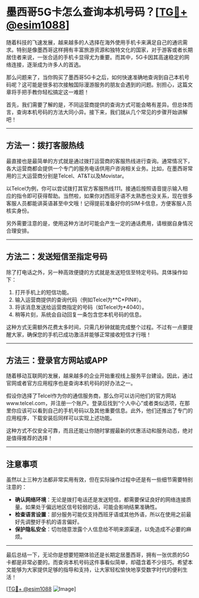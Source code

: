 # 墨西哥5G卡怎么查询本机号码？[[TG💪+ @esim1088](https://t.me/s/esim1088)]

随着科技的飞速发展，越来越多的人选择在海外使用手机卡来满足自己的通讯需求。特别是像墨西哥这样拥有丰富旅游资源和独特文化的国家，对于游客或者长期居住者来说，一张合适的手机卡显得尤为重要。而其中，5G卡因其高速稳定的网络连接，逐渐成为许多人的首选。

那么问题来了，当你购买了墨西哥5G卡之后，如何快速准确地查询到自己本机号码呢？这可能是很多初次接触国际漫游服务的朋友会遇到的问题。别担心，这篇文章将手把手教你轻松搞定这一难题！

首先，我们需要了解的是，不同运营商提供的查询方式可能会略有差异。但总体而言，查询本机号码的方法大同小异。接下来，我们就从几个常见的步骤开始讲解吧！

---

## 方法一：拨打客服热线

最直接也是最简单的方式就是通过拨打运营商的客服热线进行查询。通常情况下，各大运营商都会提供一个专门的服务电话供用户咨询相关业务。比如，在墨西哥常用的三大运营商分别是Telcel、AT&T以及Movistar。

以Telcel为例，你可以尝试拨打其官方客服热线*111*。接通后按照语音提示输入相应的指令即可获得帮助。当然啦，如果你对西班牙语不太熟悉也没关系，现在很多客服人员都能讲英语甚至中文哦！记得提前准备好你的SIM卡信息，方便客服人员核实身份。

另外需要注意的是，使用这种方法时可能会产生一定的通话费用，请根据自身情况合理安排。

---

## 方法二：发送短信至指定号码

除了打电话之外，另一种高效便捷的方式就是发送短信至特定号码。具体操作如下：

1. 打开手机上的短信功能。
2. 输入运营商提供的查询代码（例如Telcel为**C*PIN#）。
3. 将该消息发送给运营商指定的号码（如Telcel为*4040）。
4. 稍等片刻，系统会自动回复一条包含您本机号码的信息。

这种方式无需额外花费太多时间，只需几秒钟就能完成整个过程。不过有一点要提醒大家，确保您的手机已成功激活并能够正常接收短信才行哦！

---

## 方法三：登录官方网站或APP

随着移动互联网的发展，越来越多的企业开始重视线上服务平台建设。因此，通过官网或者官方应用程序也是查询本机号码的好办法之一。

假设你选择了Telcel作为你的通信服务商，那么你可以访问他们的官方网站www.telcel.com，并注册一个账户。登录后找到“个人中心”或者类似选项，在那里你应该可以看到自己的手机号码以及其他重要信息。此外，他们还推出了专门的应用程序，下载安装后同样可以实现上述功能。

这种方式不仅安全可靠，而且还能让你随时掌握最新的优惠活动和服务动态，绝对是值得推荐的选择！

---

## 注意事项

虽然以上三种方法都非常实用有效，但在实际操作过程中还是有一些细节需要特别注意的：

- **确认网络环境**：无论是拨打电话还是发送短信，都需要保证良好的网络连接质量。如果处于偏远地区信号较弱的话，可能会影响结果准确性。
- **检查语言设置**：部分服务可能仅支持西班牙语或其他外语，所以在使用之前最好先调整好手机的语言偏好。
- **保护隐私安全**：切勿随意泄露个人信息给不明来源渠道，以免造成不必要的麻烦。

---

最后总结一下，无论你是想要短期体验还是长期定居墨西哥，拥有一张优质的5G卡都是非常必要的。而查询本机号码这件事看似简单，却蕴含着不少技巧。希望本文能够为大家提供足够的指导和支持，让大家轻松愉快地享受数字时代的便利生活！

[[TG💪+ @esim1088](https://t.me/s/esim1088) ![Image](https://i.postimg.cc/4NQfJmqS/Snipaste-2025-05-13-00-14-12.png)]